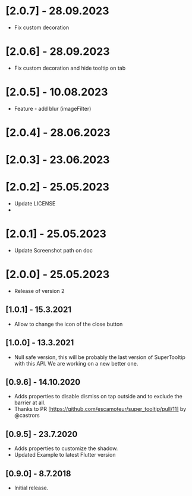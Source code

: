 

# [2.0.7] - 28.09.2023
* Fix custom decoration
# [2.0.6] - 28.09.2023
* Fix custom decoration and hide tooltip on tab

# [2.0.5] - 10.08.2023
* Feature - add blur (imageFilter)
# [2.0.4] - 28.06.2023

# [2.0.3] - 23.06.2023
# [2.0.2] - 25.05.2023

* Update LICENSE
* 
# [2.0.1] - 25.05.2023

* Update Screenshot path on doc
  
# [2.0.0] - 25.05.2023

* Release of version 2
  
## [1.0.1] - 15.3.2021

* Allow to change the icon of the close button

## [1.0.0] - 13.3.2021

* Null safe version, this will be probably the last version of SuperTooltip with this API. We are working on a new better one.

## [0.9.6] - 14.10.2020

* Adds properties to disable dismiss on tap outside and to exclude the barrier at all.
* Thanks to PR [https://github.com/escamoteur/super_tooltip/pull/11] by @castrors

## [0.9.5] - 23.7.2020

* Adds properties to customize the shadow.
* Updated Example to latest Flutter version
  
## [0.9.0] - 8.7.2018

* Initial release.
